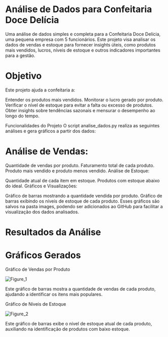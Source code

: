 # Análise de Dados para Confeitaria Doce Delícia


Uma análise de dados simples e completa para a Confeitaria Doce Delícia, uma pequena empresa com 5 funcionários. Este projeto visa analisar os dados de vendas e estoque para fornecer insights úteis, como produtos mais vendidos, lucros, níveis de estoque e outros indicadores importantes para a gestão.


# Objetivo
Este projeto ajuda a confeitaria a:

Entender os produtos mais vendidos.
Monitorar o lucro gerado por produto.
Verificar o nível de estoque para evitar a falta ou excesso de produtos.
Obter insights sobre tendências sazonais e mensurar o desempenho ao longo do tempo.


Funcionalidades do Projeto
O script analise_dados.py realiza as seguintes análises e gera gráficos a partir dos dados:


# Análise de Vendas:

Quantidade de vendas por produto.
Faturamento total de cada produto.
Produto mais vendido e produto menos vendido.
Análise de Estoque:

Quantidade atual de cada item em estoque.
Produtos com estoque abaixo do ideal.
Gráficos e Visualizações:

Gráfico de barras mostrando a quantidade vendida por produto.
Gráfico de barras exibindo os níveis de estoque de cada produto.
Esses gráficos são salvos na pasta images, podendo ser adicionados ao GitHub para facilitar a visualização dos dados analisados.


# Resultados da Análise

# Gráficos Gerados

 Gráfico de Vendas por Produto


 ![Figure_1](https://github.com/user-attachments/assets/ef2538e7-c6e6-4728-9204-bb0cae620679)

 
Este gráfico de barras mostra a quantidade de vendas de cada produto, ajudando a identificar os itens mais populares.


 Gráfico de Níveis de Estoque


![Figure_2](https://github.com/user-attachments/assets/c2e7c28d-0316-4290-850e-998eee74a56d)


Este gráfico de barras exibe o nível de estoque atual de cada produto, auxiliando na identificação de produtos com baixo estoque.



